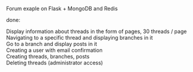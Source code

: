 
Forum exaple on Flask + MongoDB and Redis

done:

Display information about threads in the form of pages, 30 threads / page <br>
Navigating to a specific thread and displaying branches in it <br>
Go to a branch and display posts in it <br>
Creating a user with email confirmation <br>
Creating threads, branches, posts <br>
Deleting threads (administrator access) <br>
